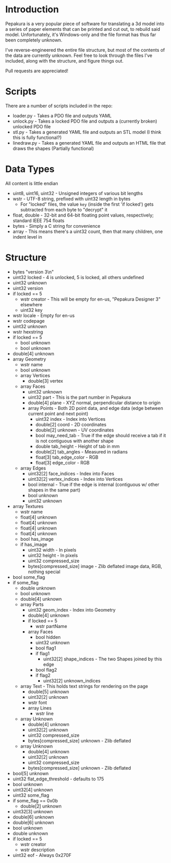 Introduction
============

Pepakura is a very popular piece of software for translating a 3d model into a series of paper elements that can be printed and cut out, to rebuild said model.  Unfortunately, it's Windows-only and the file format has thus far been completely unknown.

I've reverse-engineered the entire file structure, but most of the contents of the data are currently unknown.  Feel free to look through the files I've included, along with the structure, and figure things out.

Pull requests are appreciated!

Scripts
=======

There are a number of scripts included in the repo:

- loader.py - Takes a PDO file and outputs YAML
- unlock.py - Takes a locked PDO file and outputs a (currently broken) unlocked PDO file
- stl.py - Takes a generated YAML file and outputs an STL model (I think this is fully functional?)
- linedraw.py - Takes a generated YAML file and outputs an HTML file that draws the shapes (Partially functional)

Data Types
==========

All content is little endian

- uint8, uint16, uint32 - Unsigned integers of various bit lengths
- wstr - UTF-8 string, prefixed with uint32 length in bytes
	- For "locked" files, the value `key` (inside the first 'if locked') gets subtracted from each byte to "decrypt" it
- float, double - 32-bit and 64-bit floating point values, respectively; standard IEEE 754 floats
- bytes - Simply a C string for convenience
- array - This means there's a uint32 count, then that many children, one indent level in

Structure
=========

- bytes "version 3\n"
- uint32 locked - 4 is unlocked, 5 is locked, all others undefined
- uint32 unknown
- uint32 version
- if locked == 5
	- wstr creator - This will be empty for en-us, "Pepakura Designer 3" elsewhere
	- uint32 key
- wstr locale - Empty for en-us
- wstr codepage
- uint32 unknown
- wstr hexstring
- if locked == 5
	- bool unknown
	- bool unknown
- double[4] unknown
- array Geometry
	- wstr name
	- bool unknown
	- array Vertices
		- double[3] vertex
	- array Faces
		- uint32 unknown
		- uint32 part - This is the part number in Pepakura
		- double[4] plane - XYZ normal, perpendicular distance to origin
		- array Points - Both 2D point data, and edge data (edge between current point and next point)
			- uint32 index - Index into Vertices
			- double[2] coord - 2D coordinates
			- double[2] unknown - UV coordinates
			- bool may_need_tab - True if the edge should receive a tab if it is not contiguous with another shape
			- double tab_height - Height of tab in mm
			- double[2] tab_angles - Measured in radians
			- float[3] tab_edge_color - RGB
			- float[3] edge_color - RGB
	- array Edges
		- uint32[2] face_indices - Index into Faces
		- uint32[2] vertex_indices - Index into Vertices
		- bool internal - True if the edge is internal (contiguous w/ other shapes in the same part)
		- bool unknown
		- uint32 unknown
- array Textures
	- wstr name
	- float[4] unknown
	- float[4] unknown
	- float[4] unknown
	- float[4] unknown
	- bool has_image
	- if has_image
		- uint32 width - In pixels
		- uint32 height - In pixels
		- uint32 compressed_size
		- bytes[compressed_size] image - Zlib deflated image data, RGB, nothing special
- bool some_flag
- if some_flag
	- double unknown
	- bool unknown
	- double[4] unknown
	- array Parts
		- uint32 geom_index - Index into Geometry
		- double[4] unknown
		- if locked == 5
			- wstr partName
		- array Faces
			- bool hidden
			- uint32 unknown
			- bool flag1
			- if flag1
				- uint32[2] shape_indices - The two Shapes joined by this edge
			- bool flag2
			- if flag2
				- uint32[2] unknown_indices
	- array Text - This holds text strings for rendering on the page
		- double[5] unknown
		- uint32[2] unknown
		- wstr font
		- array Lines
			- wstr line
	- array Unknown
		- double[4] unknown
		- uint32[2] unknown
		- uint32 compressed_size
		- bytes[compressed_size] unknown - Zlib deflated
	- array Unknown
		- double[4] unknown
		- uint32[2] unknown
		- uint32 compressed_size
		- bytes[compressed_size] unknown - Zlib deflated
- bool[5] unknown
- uint32 flat_edge_threshold - defaults to 175
- bool unknown
- uint32[4] unknown
- uint32 some_flag
- if some_flag == 0x0b
	- double[2] unknown
- uint32[3] unknown
- double[6] unknown
- double[6] unknown
- bool unknown
- double unknown
- if locked == 5
	- wstr creator
	- wstr description
- uint32 eof - Always 0x270F
